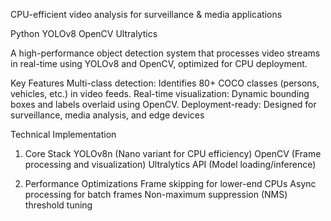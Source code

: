 CPU-efficient video analysis for surveillance & media applications

Python
YOLOv8
OpenCV
Ultralytics

A high-performance object detection system that processes video streams in real-time using YOLOv8 and OpenCV, optimized for CPU deployment.

 Key Features
Multi-class detection: Identifies 80+ COCO classes (persons, vehicles, etc.) in video feeds.
Real-time visualization: Dynamic bounding boxes and labels overlaid using OpenCV.
Deployment-ready: Designed for surveillance, media analysis, and edge devices

Technical Implementation
1. Core Stack
YOLOv8n (Nano variant for CPU efficiency)
OpenCV (Frame processing and visualization)
Ultralytics API (Model loading/inference)

2. Performance Optimizations
Frame skipping for lower-end CPUs
Async processing for batch frames
Non-maximum suppression (NMS) threshold tuning
